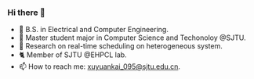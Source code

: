 ### Hi there 👋

- 🏫 B.S. in Electrical and Computer Engineering.
- 🔭 Master student major in Computer Science and Techonoloy @SJTU.
- 🌱 Research on real-time scheduling on heterogeneous system.
- 🐈 Member of SJTU @EHPCL lab.
- 📫 How to reach me: xuyuankai_095@sjtu.edu.cn.


<!--
**Xu-8482/Xu-8482** is a ✨ _special_ ✨ repository because its `README.md` (this file) appears on your GitHub profile.

Here are some ideas to get you started:


- 🌱 I’m currently learning ...
- 👯 I’m looking to collaborate on ...
- 🤔 I’m looking for help with ...
- 💬 Ask me about ...

- 😄 Pronouns: ...
- ⚡ Fun fact: ...
-->
